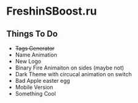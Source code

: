 # FreshinSBoost.ru
## **Things To Do**
 - ~~Tags Generator~~
 - Name Animation
 - New Logo
 - Binary Fire Animaiton on sides (maybe not)
 - Dark Theme with circucal animation on switch
 - Bad Apple easter egg
 - Mobile Version
 - Something Cool
